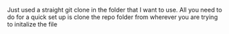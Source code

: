 Just used a straight git clone in the folder that I want to use. 
All you need to do for a quick set up is clone the repo folder from wherever you are trying to initalize the file
